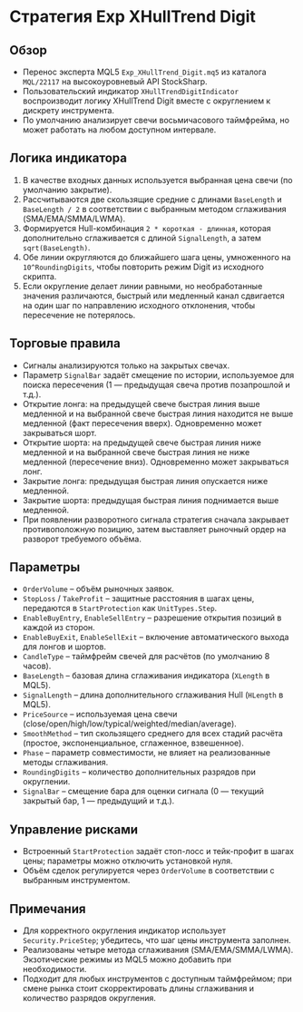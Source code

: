 # Стратегия Exp XHullTrend Digit

## Обзор
- Перенос эксперта MQL5 `Exp_XHullTrend_Digit.mq5` из каталога `MQL/22117` на высокоуровневый API StockSharp.
- Пользовательский индикатор `XHullTrendDigitIndicator` воспроизводит логику XHullTrend Digit вместе с округлением к дискрету инструмента.
- По умолчанию анализирует свечи восьмичасового таймфрейма, но может работать на любом доступном интервале.

## Логика индикатора
1. В качестве входных данных используется выбранная цена свечи (по умолчанию закрытие).
2. Рассчитываются две скользящие средние с длинами `BaseLength` и `BaseLength / 2` в соответствии с выбранным методом сглаживания (SMA/EMA/SMMA/LWMA).
3. Формируется Hull-комбинация `2 * короткая - длинная`, которая дополнительно сглаживается с длиной `SignalLength`, а затем `sqrt(BaseLength)`.
4. Обе линии округляются до ближайшего шага цены, умноженного на `10^RoundingDigits`, чтобы повторить режим Digit из исходного скрипта.
5. Если округление делает линии равными, но необработанные значения различаются, быстрый или медленный канал сдвигается на один шаг по направлению исходного отклонения, чтобы пересечение не потерялось.

## Торговые правила
- Сигналы анализируются только на закрытых свечах.
- Параметр `SignalBar` задаёт смещение по истории, используемое для поиска пересечения (1 — предыдущая свеча против позапрошлой и т.д.).
- Открытие лонга: на предыдущей свече быстрая линия выше медленной и на выбранной свече быстрая линия находится не выше медленной (факт пересечения вверх). Одновременно может закрываться шорт.
- Открытие шорта: на предыдущей свече быстрая линия ниже медленной и на выбранной свече быстрая линия не ниже медленной (пересечение вниз). Одновременно может закрываться лонг.
- Закрытие лонга: предыдущая быстрая линия опускается ниже медленной.
- Закрытие шорта: предыдущая быстрая линия поднимается выше медленной.
- При появлении разворотного сигнала стратегия сначала закрывает противоположную позицию, затем выставляет рыночный ордер на разворот требуемого объёма.

## Параметры
- `OrderVolume` – объём рыночных заявок.
- `StopLoss` / `TakeProfit` – защитные расстояния в шагах цены, передаются в `StartProtection` как `UnitTypes.Step`.
- `EnableBuyEntry`, `EnableSellEntry` – разрешение открытия позиций в каждой из сторон.
- `EnableBuyExit`, `EnableSellExit` – включение автоматического выхода для лонгов и шортов.
- `CandleType` – таймфрейм свечей для расчётов (по умолчанию 8 часов).
- `BaseLength` – базовая длина сглаживания индикатора (`XLength` в MQL5).
- `SignalLength` – длина дополнительного сглаживания Hull (`HLength` в MQL5).
- `PriceSource` – используемая цена свечи (close/open/high/low/typical/weighted/median/average).
- `SmoothMethod` – тип скользящего среднего для всех стадий расчёта (простое, экспоненциальное, сглаженное, взвешенное).
- `Phase` – параметр совместимости, не влияет на реализованные методы сглаживания.
- `RoundingDigits` – количество дополнительных разрядов при округлении.
- `SignalBar` – смещение бара для оценки сигнала (0 — текущий закрытый бар, 1 — предыдущий и т.д.).

## Управление рисками
- Встроенный `StartProtection` задаёт стоп-лосс и тейк-профит в шагах цены; параметры можно отключить установкой нуля.
- Объём сделок регулируется через `OrderVolume` в соответствии с выбранным инструментом.

## Примечания
- Для корректного округления индикатор использует `Security.PriceStep`; убедитесь, что шаг цены инструмента заполнен.
- Реализованы четыре метода сглаживания (SMA/EMA/SMMA/LWMA). Экзотические режимы из MQL5 можно добавить при необходимости.
- Подходит для любых инструментов с доступным таймфреймом; при смене рынка стоит скорректировать длины сглаживания и количество разрядов округления.
